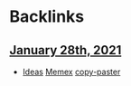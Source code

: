 
# Backlinks
## [January 28th, 2021](<January 28th, 2021.md>)
- [Ideas](<Ideas.md>) [Memex](<Memex.md>) [copy-paster](<copy-paster.md>)

